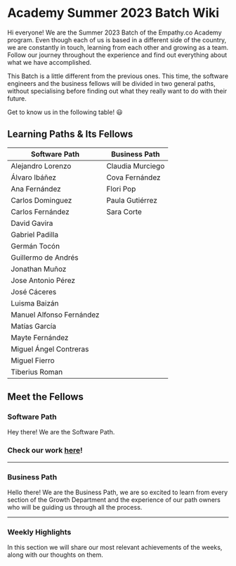 # Academy Summer 2023 Batch Wiki

Hi everyone! We are the Summer 2023 Batch of the Empathy.co Academy program. Even though each of us is based in a different side of the country, we are constantly in touch, learning from each other and growing as a team. Follow our journey throughout the experience and find out everything about what we have accomplished.

This Batch is a little different from the previous ones. This time, the software engineers and the business fellows will be divided in two general paths, without specialising before finding out what they really want to do with their future.

Get to know us in the following table! :smiley:

## Learning Paths & Its Fellows

| Software Path            | Business Path    |
| ------------------------ | ---------------- |
| Alejandro Lorenzo        | Claudia Murciego |
| Álvaro Ibáñez            | Cova Fernández   |
| Ana Fernández            | Flori Pop        |
| Carlos Dominguez         | Paula Gutiérrez  |
| Carlos Fernández         | Sara Corte       |
| David Gavira             |                  |
| Gabriel Padilla          |                  |
| Germán Tocón             |                  |
| Guillermo de Andrés      |                  |
| Jonathan Muñoz           |                  |
| Jose Antonio Pérez       |                  |
| José Cáceres             |                  |
| Luisma Baizán            |                  |
| Manuel Alfonso Fernández |                  |
| Matías García            |                  |
| Mayte Fernández          |                  |
| Miguel Ángel Contreras   |                  |
| Miguel Fierro            |                  |
| Tiberius Roman           |                  |

## Meet the Fellows

### Software Path

Hey there! We are the Software Path.

### Check our work [here](front.md)!

---

### Business Path

Hello there! We are the Business Path, we are so excited to learn from every section of the Growth Department and the experience of our path owners who will be guiding us through all the process.

---

### Weekly Highlights

In this section we will share our most relevant achievements of the weeks, along with our thoughts on them.
